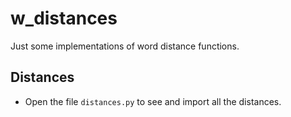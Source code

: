 # w_distances
Just some implementations of word distance functions.

## Distances
* Open the file `distances.py` to see and import all the distances.

